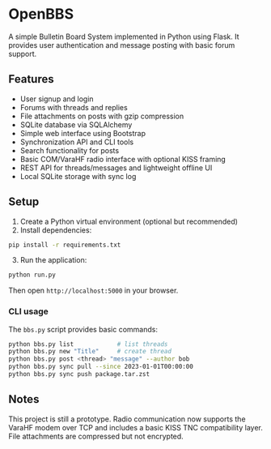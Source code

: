 # OpenBBS

A simple Bulletin Board System implemented in Python using Flask. It provides user authentication and message posting with basic forum support.

## Features

- User signup and login
- Forums with threads and replies
- File attachments on posts with gzip compression
- SQLite database via SQLAlchemy
- Simple web interface using Bootstrap
- Synchronization API and CLI tools
- Search functionality for posts
- Basic COM/VaraHF radio interface with optional KISS framing
- REST API for threads/messages and lightweight offline UI
- Local SQLite storage with sync log

## Setup

1. Create a Python virtual environment (optional but recommended)
2. Install dependencies:

```bash
pip install -r requirements.txt
```

3. Run the application:

```bash
python run.py
```

Then open `http://localhost:5000` in your browser.

### CLI usage

The `bbs.py` script provides basic commands:

```bash
python bbs.py list            # list threads
python bbs.py new "Title"     # create thread
python bbs.py post <thread> "message" --author bob
python bbs.py sync pull --since 2023-01-01T00:00:00
python bbs.py sync push package.tar.zst
```

## Notes

This project is still a prototype. Radio communication now supports the VaraHF modem over TCP and includes a basic KISS TNC compatibility layer. File attachments are compressed but not encrypted.
